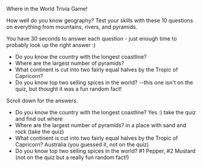 Where in the World Trivia Game!

How well do you know geography?  Test your skills with these 10 questions on everything from mountains, rivers, and pyramids.

You have 30 seconds to answer each question - just enough time to probably look up the right answer :)

- Do you know the country with the longest coastline?
- Where are the largest number of pyramids?
- What continent is cut into two fairly equal halves by the Tropic of Capricorn?
- Do you know top two selling spices in the world?
   --this one isn't on the quiz, but thought it was a fun random fact!  
   
Scroll down for the answers.


























- Do you know the country with the longest coastline?  Yes :) take the quiz and find out where
- Where are the largest number of pyramids? in a place with sand and rock (take the quiz)
- What continent is cut into two fairly equal halves by the Tropic of Capricorn? Australia      (you guessed it, not on the quiz)
- Do you know top two selling spices in the world?  #1 Pepper, #2 Mustard  (not on the quiz     but a really fun random fact!)

